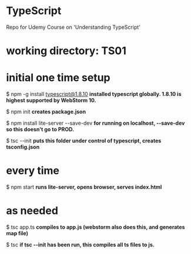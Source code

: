 # TypeScript
Repo for Udemy Course on 'Understanding TypeScript'

# working directory: TS01

# initial one time setup
$ npm -g install typescript@1.8.10 **installed typescript globally. 1.8.10 is highest supported by WebStorm 10.**

$ npm init  **creates package.json**

$ npm install lite-server --save-dev  **for running on localhost, --save-dev so this doesn't go to PROD.**

$ tsc --init **puts this folder under control of typescript, creates tsconfig.json**

# every time
$ npm start **runs lite-server, opens browser, serves index.html**

# as needed
$ tsc app.ts **compiles to app.js (webstorm also does this, and generates map file)**

$ tsc **if tsc --init has been run, this compiles all ts files to js.**

